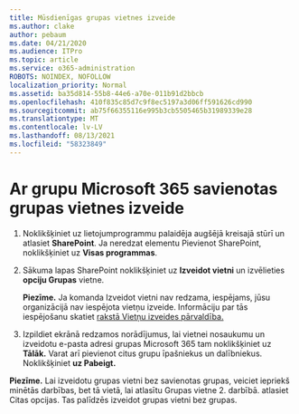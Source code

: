 ```yaml
---
title: Mūsdienīgas grupas vietnes izveide
ms.author: clake
author: pebaum
ms.date: 04/21/2020
ms.audience: ITPro
ms.topic: article
ms.service: o365-administration
ROBOTS: NOINDEX, NOFOLLOW
localization_priority: Normal
ms.assetid: ba35d814-55b8-44e6-a70e-011b91d2bbcb
ms.openlocfilehash: 410f835c85d7c9f8ec5197a3d06ff591626cd990
ms.sourcegitcommit: ab75f66355116e995b3cb5505465b31989339e28
ms.translationtype: MT
ms.contentlocale: lv-LV
ms.lasthandoff: 08/13/2021
ms.locfileid: "58323849"
---
```

# <a name="create-a-microsoft-365-group-connected-team-site"></a>Ar grupu Microsoft 365 savienotas grupas vietnes izveide

1. Noklikšķiniet uz lietojumprogrammu palaidēja augšējā kreisajā stūrī un atlasiet **SharePoint**. Ja neredzat elementu Pievienot SharePoint, noklikšķiniet uz **Visas programmas**.
    
2. Sākuma lapas SharePoint noklikšķiniet uz **Izveidot vietni** un izvēlieties **opciju Grupas** vietne. 
    
    **Piezīme.** Ja komanda Izveidot vietni nav redzama, iespējams, jūsu organizācijā nav iespējota vietņu izveide. Informāciju par tās iespējošanu skatiet [rakstā Vietņu izveides pārvaldība.](https://go.microsoft.com/fwlink/?linkid=2009644) 
  
3. Izpildiet ekrānā redzamos norādījumus, lai vietnei nosaukumu un izveidotu e-pasta adresi grupas Microsoft 365 tam noklikšķiniet uz **Tālāk.** Varat arī pievienot citus grupu īpašniekus un dalībniekus. Noklikšķiniet **uz Pabeigt.**
  
 **Piezīme.** Lai izveidotu grupas vietni bez savienotas grupas, veiciet iepriekš minētās darbības, bet tā vietā, lai atlasītu Grupas vietne 2. darbībā. atlasiet Citas opcijas. Tas palīdzēs izveidot grupas vietni bez grupas. 
    

